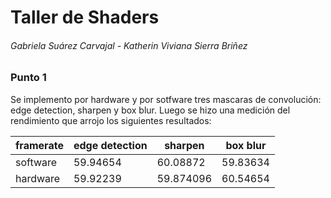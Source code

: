 # Taller de Shaders
###### Gabriela Suárez Carvajal - Katherin Viviana Sierra Briñez


### Punto 1

Se implemento por hardware y por sotfware tres mascaras de convolución: edge detection, sharpen y box blur. Luego se hizo una medición del rendimiento que arrojo los siguientes resultados:

framerate | edge detection | sharpen | box blur
-- | -- | -- | --
software | 59.94654 | 60.08872 | 59.83634
hardware | 59.92239 | 59.874096 | 60.54654
